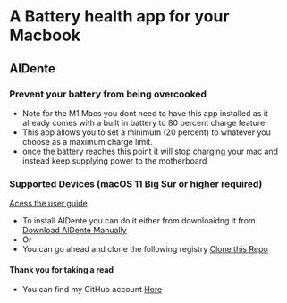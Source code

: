 # A Battery health app for your Macbook

## AlDente
### Prevent your battery from being overcooked 
- Note for the M1 Macs you dont need to have this app installed as it already comes with a built in battery to 80 percent charge feature.
- This app allows you to set a minimum (20 percent) to whatever you choose as a maximum charge limit.
- once the battery reaches this point it will stop charging your mac and instead keep supplying power to the motherboard

### Supported Devices (macOS 11 Big Sur or higher required)
[Acess the user guide](https://apphousekitchen.com/installation-guide/)

- To install AlDente you can do it either from downloaidng it from [Download AlDente Manually](https://www.macupdate.com/app/mac/63002/aldente)
- Or
- You can go ahead and clone the following registry [Clone this Repo](https://github.com/davidwernhart/AlDente)

#### Thank you for taking a read
- You can find my GitHub account [Here](https://github.com/rihan97)
